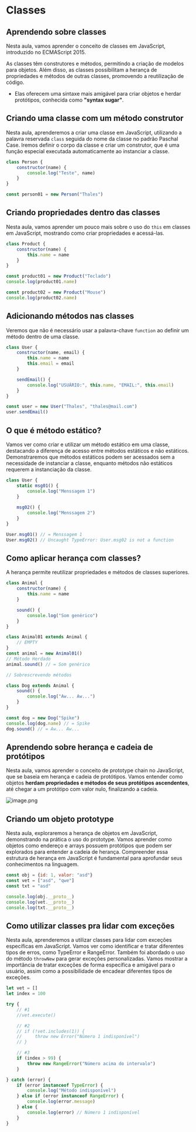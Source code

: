 # **Classes**

## **Aprendendo sobre classes**

Nesta aula, vamos aprender o conceito de classes em JavaScript, introduzido no ECMAScript 2015.

As classes têm construtores e métodos, permitindo a criação de modelos para objetos. Além disso, as classes possibilitam a herança de propriedades e métodos de outras classes, promovendo a reutilização de código.

- Elas oferecem uma sintaxe mais amigável para criar objetos e herdar protótipos, conhecida como **"syntax sugar"**.

## **Criando uma classe com um método construtor**

Nesta aula, aprenderemos a criar uma classe em JavaScript, utilizando a palavra reservada `class` seguida do nome da classe no padrão Paschal Case. Iremos definir o corpo da classe e criar um construtor, que é uma função especial executada automaticamente ao instanciar a classe.

```jsx
class Person {
    constructor(name) {
        console.log("Teste", name)
    }
}

const person01 = new Person("Thales")
```

## **Criando propriedades dentro das classes**

Nesta aula, vamos aprender um pouco mais sobre o uso do `this` em classes em JavaScript, mostrando como criar propriedades e acessá-las.

```jsx
class Product {
    constructor(name) {
        this.name = name
    }
}

const product01 = new Product("Teclado")
console.log(product01.name)

const product02 = new Product("Mouse")
console.log(product02.name)
```

## **Adicionando métodos nas classes**

Veremos que não é necessário usar a palavra-chave `function` ao definir um método dentro de uma classe.

```jsx
class User {
    constructor(name, email) {
        this.name = name
        this.email = email
    }

    sendEmail() {
        console.log("USUÁRIO:", this.name, "EMAIL:", this.email)
    }
}

const user = new User("Thales", "thales@mail.com")
user.sendEmail()
```

## **O que é método estático?**

Vamos ver como criar e utilizar um método estático em uma classe, destacando a diferença de acesso entre métodos estáticos e não estáticos. Demonstraremos que métodos estáticos podem ser acessados sem a necessidade de instanciar a classe, enquanto métodos não estáticos requerem a instanciação da classe.

```jsx
class User {
    static msg01() {
        console.log("Menssagem 1")
    }
    
    msg02() {
        console.log("Menssagem 2")
    }
}

User.msg01() // = Menssagem 1
User.msg02() // Uncaught TypeError: User.msg02 is not a function
```

## **Como aplicar herança com classes?**

A herança permite reutilizar propriedades e métodos de classes superiores.

```jsx
class Animal {
    constructor(name) {
        this.name = name
    }

    sound() {
        console.log("Som genérico")
    }
}

class Animal01 extends Animal {
    // EMPTY
}
const animal = new Animal01()
// Método Herdado
animal.sound() // = Som genérico

// Sobrescrevendo métodos

class Dog extends Animal {
    sound() {
        console.log("Aw... Aw...")
    }
}

const dog = new Dog("Spike")
console.log(dog.name) // = Spike 
dog.sound() // = Aw... Aw... 
```

## **Aprendendo sobre herança e cadeia de protótipos**

Nesta aula, vamos aprender o conceito de prototype chain no JavaScript, que se baseia em herança e cadeia de protótipos. Vamos entender como objetos **herdam propriedades e métodos de seus protótipos ascendentes**, até chegar a um protótipo com valor nulo, finalizando a cadeia.

![image.png](assets/img.png)

## **Criando um objeto prototype**

Nesta aula, exploraremos a herança de objetos em JavaScript, demonstrando na prática o uso do prototype. Vamos aprender como objetos como endereço e arrays possuem protótipos que podem ser explorados para entender a cadeia de herança. Compreender essa estrutura de herança em JavaScript é fundamental para aprofundar seus conhecimentos na linguagem.

```jsx
const obj = {id: 1, valor: "asd"}
const vet = ["asd", "qwe"]
const txt = "asd"

console.log(obj.__proto__)
console.log(vet.__proto__)
console.log(txt.__proto__)
```

## **Como utilizar classes pra lidar com exceções**

Nesta aula, aprenderemos a utilizar classes para lidar com exceções específicas em JavaScript. Vamos ver como identificar e tratar diferentes tipos de erros, como TypeError e RangeError. Também foi abordado o uso do método `throwNew` para gerar exceções personalizadas. Vamos mostrar a importância de tratar exceções de forma específica e amigável para o usuário, assim como a possibilidade de encadear diferentes tipos de exceções.

```jsx
let vet = []
let index = 100

try {
    // #1
    //vet.execute()

    // #2
    // if (!vet.includes(1)) {
    //     throw new Error("Número 1 indisponível")
    // }

    // #3
    if (index > 99) {
        throw new RangeError("Número acima do intervalo")
    }

} catch (error) {
    if (error instanceof TypeError) {
        console.log("Método indisponível")
    } else if (error instanceof RangeError) {
        console.log(error.message)
    } else {
        console.log(error) // Número 1 indisponível
    }
}
```